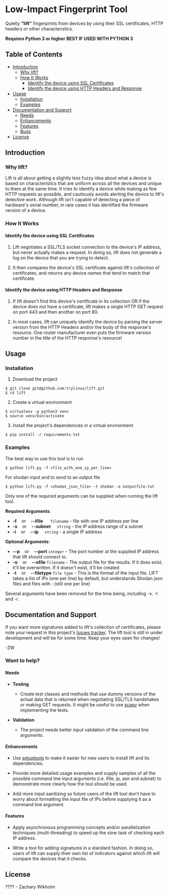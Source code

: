 # Low-Impact Fingerprint Tool

Quietly **"lift"** fingerprints from devices by using their SSL certificates, HTTP headers or other characteristics.

**Requires Python 3 or higher**
**BEST IF USED WITH PYTHON 3**



## Table of Contents

- [Introduction](#introduction)
  - [Why lift?](#why-lift)
  - [How It Works](#how-it-works)
    - [Identify the device using SSL Certificates](#identify-the-device-using-ssl-certificates)
    - [Identify the device using HTTP Headers and Response](#identify-the-device-using-http-headers-and-response)
- [Usage](#usage)
  - [Installation](#installation)
  - [Examples](#examples)
- [Documentation and Support](#documentation-and-support)
  - [Needs](#needs)
  - [Enhancements](#enhancements)
  - [Features](#features)
  - [Bugs](#bugs)
- [License](#license)



## Introduction

### Why lift?

Lift is all about getting a slightly less fuzzy idea about what a device is based on characteristics that are uniform across all the devices and unique to them at the same time. It tries to identify a device while making as few HTTP requests as possible, and cautiously avoids alerting the device to lift's detective work. Although lift isn't capable of detecting a piece of hardware's serial number, in rare cases it has identified the firmware version of a device.

### How It Works


#### Identify the device using SSL Certificates

1. Lift negotiates a SSL/TLS socket connection to the device's IP address, but never actually makes a request. In doing so, lift does not generate a log on the device that you are trying to detect. 


2. It then compares the device's SSL certificate against lift's collection of certificates, and returns any device names that tend to match that certificate.


#### Identify the device using HTTP Headers and Response

1. If lift doesn't find this device's certificate in its collection OR if the device does not have a certificate, lift makes a single HTTP GET request on port 443 and then another on port 80. 


2. In most cases, lift can uniquely identify the device by parsing the server version from the HTTP Headers and/or the body of the response's resource.
One router manufacturer even puts the firmware version number in the title of the HTTP response's resource!


## Usage

### Installation

1. Download the project

```
$ git clone git@github.com:trylinux/lift.git
$ cd lift
```

2. Create a virtual environment

```
$ virtualenv -p python3 venv
$ source venv/bin/activate
```

3. Install the project's dependencies in a virtual environment

```
$ pip install -r requirements.txt
```

### Examples

The best way to use this tool is to run 

```
$ python lift.py -f <file_with_one_ip_per_line>  
```

For shodan input and to send to an output file 

```
$ python lift.py -f <shodan_json_file> -t shodan -o outputfile.txt
```


Only one of the required arguments can be supplied when running the lift tool.

**Required Arguments**:

- **-f** &nbsp;&nbsp; or &nbsp;&nbsp; **--ifile** &nbsp;&nbsp;&nbsp;&nbsp; `filename` - file with one IP address per line
- **-s** &nbsp;&nbsp; or &nbsp;&nbsp; **--subnet** &nbsp;&nbsp;&nbsp;&nbsp;`string` -  the IP address range of a subnet
- **-i** &nbsp;&nbsp; or &nbsp;&nbsp; **--ip** &nbsp;&nbsp;&nbsp;&nbsp;`string` - a single IP address

**Optional Arguments**:
- **--p** &nbsp;&nbsp; or &nbsp;&nbsp; **--port**  `integer` - The port number at the supplied IP address that lift should connect to.
- **-o** &nbsp;&nbsp; or &nbsp;&nbsp; **--ofile**  `filename` - The output file for the results. If it does exist, it'll be overwritten. If it doesn't exist, it'll be created
- **-t** &nbsp;&nbsp; or &nbsp;&nbsp; **--filetype** `file type` - This is the format of the input file. LIFT takes a list of IPs (one per line) by default, but understands Shodan json files and files with <ip>:<port> (still one per line)


Several arguments have been removed for the time being, including -v, -I and -r. 


## Documentation and Support

If you want more signatures added to lift's collection of certificates, please note your request in this project's [Issues tracker](https://github.com/trylinux/lift/issues). The lift tool is still in under development and will be for some time. Keep your eyes open for changes!

-ZW

### Want to help?


#### Needs

- **Testing** 

  - Create test classes and methods that use dummy versions of the actual data that is returned when negotiating SSL/TLS handshakes or making GET requests. It might be useful to use [scapy](http://www.secdev.org/projects/scapy/build_your_own_tools.html) when implementing the tests.

- **Validation**

  - The project needs better input validation of the command line arguments.

#### Enhancements

- Use [setuptools](https://setuptools.readthedocs.io/en/latest/) to make it easier for new users to install lift and its dependencies.

- Provide more detailed usage examples and supply samples of all the possible command line input arguments (i.e. ifile, ip, asn and subnet) to demonstrate more clearly how the tool should be used. 

- Add more input sanitizing so future users of the lift tool don’t have to worry about formatting the input file of IPs before supplying it as a command line argument.

#### Features

- Apply asynchronous programming concepts and/or parallelization techniques (multi-threading) to speed up the slow task of checking each IP address.

- Write a tool for adding signatures in a standard fashion. In doing so, users of lift can supply their own list of indicators against which lift will compare the devices that it checks.


## License

???? - Zachary Wikholm

